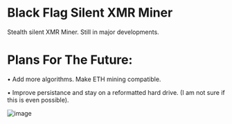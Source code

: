 # Black Flag Silent XMR Miner
Stealth silent XMR Miner. Still in major developments.

# Plans For The Future:
•  Add more algorithms. Make ETH mining compatible.

•  Improve persistance and stay on a reformatted hard drive. (I am not sure if this is even possible).


![image](https://github.com/user-attachments/assets/6e2f5d99-798e-44eb-b86c-40aa8f74c753)
